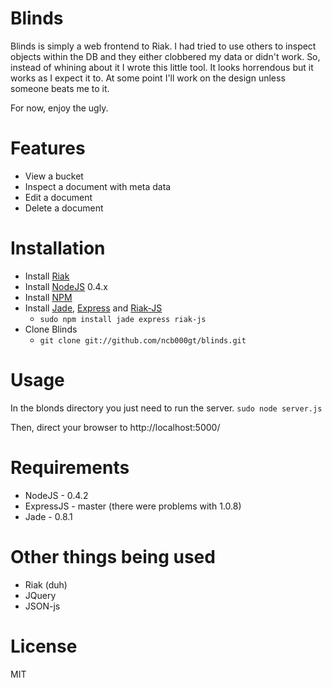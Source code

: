 Blinds
========

Blinds is simply a web frontend to Riak. I had tried to use others to inspect objects within the DB and they either clobbered my data or didn't work. So, instead of whining about it I wrote this little tool. It looks horrendous but it works as I expect it to. At some point I'll work on the design unless someone beats me to it.

For now, enjoy the ugly.

Features
========

* View a bucket
* Inspect a document with meta data
* Edit a document
* Delete a document


Installation
========

* Install [Riak](http://www.basho.com/products_riak_overview.php)
* Install [NodeJS](http://www.nodejs.org) 0.4.x
* Install [NPM](http://www.npmjs.org)
* Install [Jade](http://jade-lang.com), [Express](http://expressjs.com) and [Riak-JS](http://www.riakjs.com)
  * `sudo npm install jade express riak-js`
* Clone Blinds
  * `git clone git://github.com/ncb000gt/blinds.git`


Usage
========

In the blonds directory you just need to run the server.
`sudo node server.js`

Then, direct your browser to http://localhost:5000/


Requirements
========

* NodeJS - 0.4.2
* ExpressJS - master (there were problems with 1.0.8)
* Jade - 0.8.1


Other things being used
========

* Riak (duh)
* JQuery
* JSON-js


License
========

MIT
